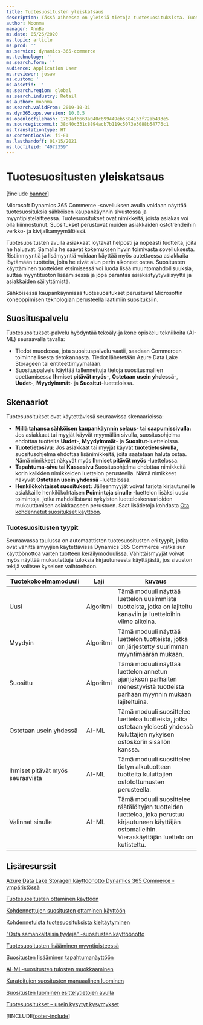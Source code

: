 ```yaml
---
title: Tuotesuositusten yleiskatsaus
description: Tässä aiheessa on yleisiä tietoja tuotesuosituksista. Tuotesuositusten avulla asiakkaat löytävät helposti ja nopeasti tuotteita, joita he haluavat. He löytävät jopa tuotteita, joita he eivät alun perin aikoneet ostaa.
author: Moonma
manager: AnnBe
ms.date: 05/26/2020
ms.topic: article
ms.prod: ''
ms.service: dynamics-365-commerce
ms.technology: ''
ms.search.form: ''
audience: Application User
ms.reviewer: josaw
ms.custom: ''
ms.assetid: ''
ms.search.region: global
ms.search.industry: Retail
ms.author: moonma
ms.search.validFrom: 2019-10-31
ms.dyn365.ops.version: 10.0.5
ms.openlocfilehash: 1769af6663a040c699449eb53841b3f72ab433e5
ms.sourcegitcommit: 38d40c331c8894acb7b119c5073e3088b54776c1
ms.translationtype: HT
ms.contentlocale: fi-FI
ms.lasthandoff: 01/15/2021
ms.locfileid: "4972359"
---
```

# <a name="product-recommendations-overview"></a>Tuotesuositusten yleiskatsaus

[!include [banner](includes/banner.md)]

Microsoft Dynamics 365 Commerce -sovelluksen avulla voidaan näyttää tuotesuosituksia sähköisen kaupankäynnin sivustossa ja myyntipistelaitteessa. Tuotesuositukset ovat nimikkeitä, joista asiakas voi olla kiinnostunut. Suositukset perustuvat muiden asiakkaiden ostotrendeihin verkko- ja kivijalkamyymälöissä.

Tuotesuositusten avulla asiakkaat löytävät helposti ja nopeasti tuotteita, joita he haluavat. Samalla he saavat kokemuksen hyvin toimivasta sovelluksesta. Ristiinmyyntiä ja lisämyyntiä voidaan käyttää myös autettaessa asiakkaita löytämään tuotteita, joita he eivät alun perin aikoneet ostaa. Suositusten käyttäminen tuotteiden etsimisessä voi luoda lisää muuntomahdollisuuksia, auttaa myyntituoton lisäämisessä ja jopa parantaa asiakastyytyväisyyttä ja asiakkaiden säilyttämistä.

Sähköisessä kaupankäynnissä tuotesuositukset perustuvat Microsoftin koneoppimisen teknologian perusteella laatimiin suosituksiin.

## <a name="recommendation-service"></a>Suosituspalvelu

Tuotesuositukset-palvelu hyödyntää tekoäly-ja kone opiskelu tekniikoita (AI-ML) seuraavalla tavalla:

- Tiedot muodossa, jota suosituspalvelu vaatii, saadaan Commercen toiminnallisesta tietokannasta. Tiedot lähetetään Azure Data Lake Storageen tai entiteettimyymälään.
- Suosituspalvelu käyttää tallennettuja tietoja suositusmallien opettamisessa **Ihmiset pitävät myös**-, **Ostetaan usein yhdessä**-, **Uudet**-, **Myydyimmät**- ja **Suositut**-luetteloissa.

## <a name="scenarios"></a>Skenaariot

Tuotesuositukset ovat käytettävissä seuraavissa skenaarioissa:

- **Millä tahansa sähköisen kaupankäynnin selaus- tai saapumissivulla:** Jos asiakkaat tai myyjät käyvät myymälän sivulla, suositusohjelma ehdottaa tuotteita **Uudet**-, **Myydyimmät**- ja **Suositut**-luetteloissa.
- **Tuotetietosivu:** Jos asiakkaat tai myyjät käyvät **tuotetietosivulla**, suositusohjelma ehdottaa lisänimikkeitä, joita saatetaan haluta ostaa. Nämä nimikkeet näkyvät myös **Ihmiset pitävät myös** -luettelossa.
- **Tapahtuma-sivu tai Kassasivu** Suositusohjelma ehdottaa nimikkeitä korin kaikkien nimikkeiden luettelon perusteella. Nämä nimikkeet näkyvät **Ostetaan usein yhdessä** -luettelossa.
- **Henkilökohtaiset suositukset:** Jälleenmyyjät voivat tarjota kirjautuneille asiakkaille henkilökohtaisen **Poimintoja sinulle** -luettelon lisäksi uusia toimintoja, jotka mahdollistavat nykyisten luetteloskenaarioiden mukauttamisen asiakkaaseen perustuen. Saat lisätietoja kohdasta [Ota kohdennetut suositukset käyttöön](personalized-recommendations.md).

### <a name="types-of-product-recommendations"></a>Tuotesuositusten tyypit

Seuraavassa taulussa on automaattisten tuotesuositusten eri tyypit, jotka ovat vähittäismyyjien käytettävissä Dynamics 365 Commerce -ratkaisun käyttöönottoa varten [tuotteen keräilymoduulissa](product-collection-module-overview.md). Vähittäismyyjät voivat myös näyttää mukautettuja tuloksia kirjautuneesta käyttäjästä, jos sivuston tekijä valitsee kyseisen vaihtoehdon.

| Tuotekokoelmamoduuli  | Laji | kuvaus |
|----------------------------|------|-------------|
| Uusi                        | Algoritmi | Tämä moduuli näyttää luettelon uusimmista tuotteista, jotka on lajiteltu kanaviin ja luetteloihin viime aikoina. |
| Myydyin               | Algoritmi | Tämä moduuli näyttää luettelon tuotteista, jotka on järjestetty suurimman myyntimäärän mukaan. |
| Suosittu                   | Algoritmi | Tämä moduuli näyttää luettelon annetun ajanjakson parhaiten menestyvistä tuotteista parhaan myynnin mukaan lajiteltuina.  |
| Ostetaan usein yhdessä | AI-ML | Tämä moduuli suosittelee luetteloa tuotteista, jotka ostetaan yleisesti yhdessä kuluttajien nykyisen ostoskorin sisällön kanssa. |
| Ihmiset pitävät myös seuraavista           | AI-ML | Tämä moduuli suosittelee tietyn alkutuotteen tuotteita kuluttajien ostotottumusten perusteella. |
| Valinnat sinulle              | AI-ML | Tämä moduuli suosittelee räätälöityjen tuotteiden luetteloa, joka perustuu kirjautuneen käyttäjän ostomalleihin. Vieraskäyttäjän luettelo on kutistettu. |

## <a name="additional-resources"></a>Lisäresurssit

[Azure Data Lake Storagen käyttöönotto Dynamics 365 Commerce -ympäristössä](enable-adls-environment.md)

[Tuotesuositusten ottaminen käyttöön](enable-product-recommendations.md)

[Kohdennettujen suositusten ottaminen käyttöön](personalized-recommendations.md)

[Kohdennetuista tuotesuosituksista kieltäytyminen](personalization-gdpr.md)

["Osta samankaltaisia tyylejä" -suositusten käyttöönotto](shop-similar-looks.md)

[Tuotesuositusten lisääminen myyntipisteessä](product.md)

[Suositusten lisääminen tapahtumanäyttöön](add-recommendations-control-pos-screen.md)

[AI-ML-suositusten tulosten muokkaaminen](modify-product-recommendation-results.md)

[Kuratoitujen suositusten manuaalinen luominen](create-editorial-recommendation-lists.md)

[Suositusten luominen esittelytietojen avulla](product-recommendations-demo-data.md)

[Tuotesuositukset – usein kysytyt kysymykset](faq-recommendations.md)


[!INCLUDE[footer-include](../includes/footer-banner.md)]